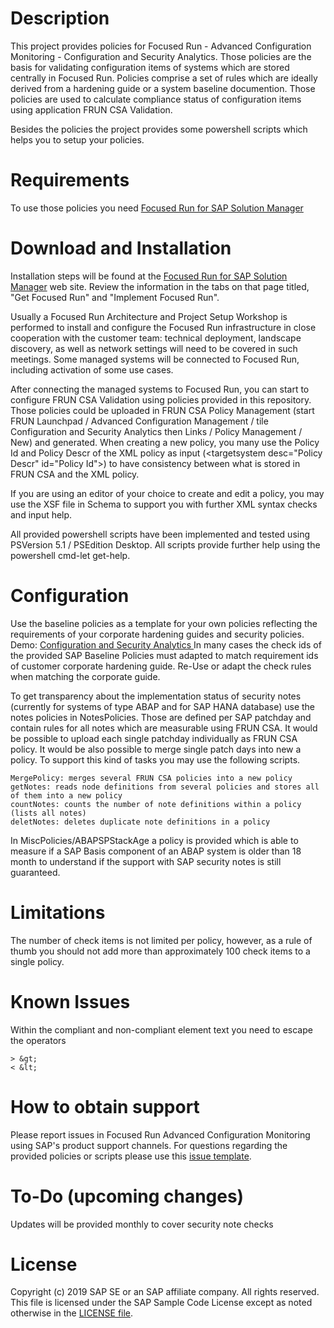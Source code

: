 # Description
This project provides policies for Focused Run - Advanced Configuration Monitoring - Configuration and Security Analytics. Those policies are the basis for validating configuration items of systems which are stored centrally in Focused Run. Policies comprise a set of rules which are ideally derived from a  hardening guide or a system baseline documention. Those policies are used to calculate compliance status of configuration items using application FRUN CSA Validation.

Besides the policies the project provides some powershell scripts which helps you to setup your policies.

# Requirements
To use those policies you need [Focused Run for SAP Solution Manager](https://support.sap.com/en/alm/focused-solutions/focused-run.html)
# Download and Installation
Installation steps will be found at the [Focused Run for SAP Solution Manager](https://support.sap.com/en/alm/focused-solutions/focused-run.html) web site.
Review the information in the tabs on that page titled, "Get Focused Run" and "Implement Focused Run". 

Usually a Focused Run Architecture and Project Setup Workshop is performed to install and configure the Focused Run infrastructure in close cooperation with the customer team: technical deployment, landscape discovery, as well as network settings will need to be covered in such meetings. Some managed systems will be connected to Focused Run, including activation of some use cases.

After connecting the managed systems to Focused Run, you can start to configure FRUN CSA Validation using policies provided in this repository. Those policies could be uploaded in FRUN CSA Policy Management (start FRUN Launchpad / Advanced Configuration Management / tile Configuration and Security Analytics then Links / Policy Management / New) and generated. When creating a new policy, you many use the Policy Id and Policy Descr of the XML policy as input (\<targetsystem desc="Policy Descr" id="Policy Id"\>) to have consistency between what is stored in FRUN CSA and the XML policy. 

If you are using an editor of your choice to create and edit a policy, you may use the XSF file in Schema to support you with further XML syntax checks and input help.
  
All provided powershell scripts have been implemented and tested using PSVersion 5.1 / PSEdition Desktop. All scripts provide further help using the powershell cmd-let get-help.

# Configuration
Use the baseline policies as a template for your own policies reflecting the requirements of your corporate hardening guides and security policies. Demo: [Configuration and Security Analytics ](https://sapvideoa35699dc5.hana.ondemand.com/?entry_id=1_ce0ht4id)
In many cases the check ids of the provided SAP Baseline Policies must adapted to match requirement ids of customer corporate hardening guide. Re-Use or adapt the check rules when matching the corporate guide.

To get transparency about the implementation status of security notes (currently for systems of type ABAP and for SAP HANA database) use the notes policies in NotesPolicies. Those are defined per SAP patchday and contain rules for all notes which are measurable using FRUN CSA. It would be possible to upload each single patchday individually as FRUN CSA policy. It would be also possible to merge single patch days into new a policy. To support this kind of tasks you may use the following scripts.
```
MergePolicy: merges several FRUN CSA policies into a new policy
getNotes: reads node definitions from several policies and stores all of them into a new policy
countNotes: counts the number of note definitions within a policy (lists all notes)
deletNotes: deletes duplicate note definitions in a policy
```
In MiscPolicies/ABAPSPStackAge a policy is provided which is able to measure if a SAP Basis component of an ABAP system is older than 18 month to understand if the support with SAP security notes is still guaranteed.

# Limitations
The number of check items is not limited per policy, however, as a rule of thumb you should not add more than approximately 100 check items to a single policy.
# Known Issues
Within the compliant and non-compliant element text you need to escape the operators
```
> &gt;
< &lt;
```
# How to obtain support
Please report issues in Focused Run Advanced Configuration Monitoring using SAP's product support channels.
For questions regarding the provided policies or scripts please use this [issue template](https://github.com/SAP/frun-csa-policies-best-practices/issues).
# To-Do (upcoming changes)
Updates will be provided monthly to cover security note checks
# License
Copyright (c) 2019 SAP SE or an SAP affiliate company. All rights reserved.
This file is licensed under the SAP Sample Code License except as noted otherwise in the [LICENSE file](LICENSE).
